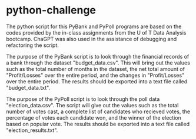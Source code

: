 # python-challenge
The python script for this PyBank and PyPoll programs are based on the codes provided by the in-class assignments from the U of T Data Analysis bootcamp. ChaGPT was also used in the assistance of debugging and refactoring the script.

The purpose of the PyBank script is to look through the financial records of a bank through the dataset "budget_data.csv".  This will bring out the values such as the total number of months in the dataset, the net total amount of "Profit/Losses" over the entire period, and the changes in "Profit/Losses" over the entire period.  The results should be exported into a text file called "budget_data.txt".

The purpose of the PyPoll script is to look through the poll data "election_data.csv".  The script will give out the values such as the total number of votes cast, a complete list of candidates who recieved votes, the percentage of votes each candidate won, and the winner of the election based on popular vote.  The results should be exported into a text file called "election_results.txt".
